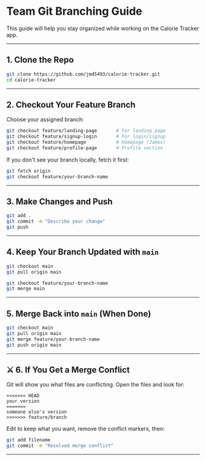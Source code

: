 # Team Git Branching Guide

This guide will help you stay organized while working on the Calorie Tracker app.

---

## 1. Clone the Repo

```bash
git clone https://github.com/jmd5493/calorie-tracker.git
cd calorie-tracker
```

---

## 2. Checkout Your Feature Branch

Choose your assigned branch:

```bash
git checkout feature/landing-page       # For landing page
git checkout feature/signup-login       # For login/signup
git checkout feature/homepage           # Homepage (James)
git checkout feature/profile-page       # Profile section
```

If you don't see your branch locally, fetch it first:

```bash
git fetch origin
git checkout feature/your-branch-name
```

---

## 3. Make Changes and Push

```bash
git add .
git commit -m "Describe your change"
git push
```

---

## 4. Keep Your Branch Updated with `main`

```bash
git checkout main
git pull origin main

git checkout feature/your-branch-name
git merge main
```

---

## 5. Merge Back into `main` (When Done)

```bash
git checkout main
git pull origin main
git merge feature/your-branch-name
git push origin main
```

---

## ⚔️ 6. If You Get a Merge Conflict

Git will show you what files are conflicting. Open the files and look for:

```
<<<<<<< HEAD
your version
=======
someone else's version
>>>>>>> feature/branch
```

Edit to keep what you want, remove the conflict markers, then:

```bash
git add filename
git commit -m "Resolved merge conflict"
```

---
